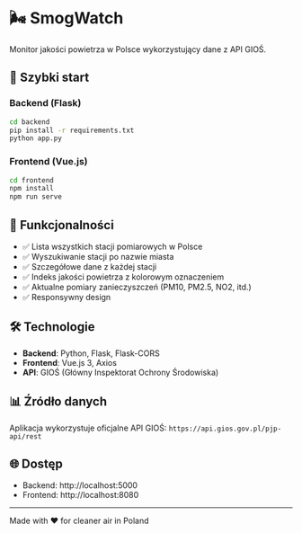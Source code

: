 # 🌬️ SmogWatch

Monitor jakości powietrza w Polsce wykorzystujący dane z API GIOŚ.

## 🚀 Szybki start

### Backend (Flask)
```bash
cd backend
pip install -r requirements.txt
python app.py
```

### Frontend (Vue.js)
```bash
cd frontend
npm install
npm run serve
```

## 📱 Funkcjonalności

- ✅ Lista wszystkich stacji pomiarowych w Polsce
- ✅ Wyszukiwanie stacji po nazwie miasta
- ✅ Szczegółowe dane z każdej stacji
- ✅ Indeks jakości powietrza z kolorowym oznaczeniem
- ✅ Aktualne pomiary zanieczyszczeń (PM10, PM2.5, NO2, itd.)
- ✅ Responsywny design

## 🛠️ Technologie

- **Backend**: Python, Flask, Flask-CORS
- **Frontend**: Vue.js 3, Axios
- **API**: GIOŚ (Główny Inspektorat Ochrony Środowiska)

## 📊 Źródło danych

Aplikacja wykorzystuje oficjalne API GIOŚ:
`https://api.gios.gov.pl/pjp-api/rest`

## 🌐 Dostęp

- Backend: http://localhost:5000
- Frontend: http://localhost:8080

---
Made with ❤️ for cleaner air in Poland